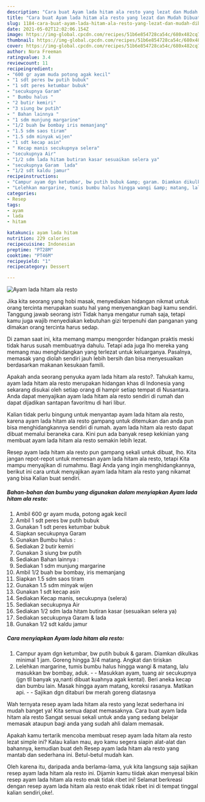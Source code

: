 ```yaml
---
description: "Cara buat Ayam lada hitam ala resto yang lezat dan Mudah Dibuat"
title: "Cara buat Ayam lada hitam ala resto yang lezat dan Mudah Dibuat"
slug: 1184-cara-buat-ayam-lada-hitam-ala-resto-yang-lezat-dan-mudah-dibuat
date: 2021-05-02T12:02:06.154Z
image: https://img-global.cpcdn.com/recipes/51b6e854728ca54c/680x482cq70/ayam-lada-hitam-ala-resto-foto-resep-utama.jpg
thumbnail: https://img-global.cpcdn.com/recipes/51b6e854728ca54c/680x482cq70/ayam-lada-hitam-ala-resto-foto-resep-utama.jpg
cover: https://img-global.cpcdn.com/recipes/51b6e854728ca54c/680x482cq70/ayam-lada-hitam-ala-resto-foto-resep-utama.jpg
author: Nora Freeman
ratingvalue: 3.4
reviewcount: 11
recipeingredient:
- "600 gr ayam muda potong agak kecil"
- "1 sdt peres bw putih bubuk"
- "1 sdt peres ketumbar bubuk"
- "secukupnya Garam"
- " Bumbu halus "
- "2 butir kemiri"
- "3 siung bw putih"
- " Bahan lainnya "
- "1 sdm munjung margarine"
- "1/2 buah bw bombay iris memanjang"
- "1.5 sdm saos tiram"
- "1.5 sdm minyak wijen"
- "1 sdt kecap asin"
- " Kecap manis secukupnya selera"
- "secukupnya Air"
- "1/2 sdm lada hitam butiran kasar sesuaikan selera ya"
- "secukupnya Garam  lada"
- "1/2 sdt kaldu jamur"
recipeinstructions:
- "Campur ayam dgn ketumbar, bw putih bubuk &amp; garam. Diamkan dikulkas minimal 1 jam. Goreng hingga 3/4 matang. Angkat dan tiriskan"
- "Lelehkan margarine, tumis bumbu halus hingga wangi &amp; matang, lalu masukkan bw bombay, aduk.   Masukkan ayam, tuang air secukupnya (jgn tll banyak ya,nanti dibuat kuahnya agak kental). Beri aneka kecap dan bumbu lain. Masak hingga ayam matang, koreksi rasanya. Matikan api.   Sajikan dgn ditaburi bw merah goreng diatasnya"
categories:
- Resep
tags:
- ayam
- lada
- hitam

katakunci: ayam lada hitam 
nutrition: 229 calories
recipecuisine: Indonesian
preptime: "PT28M"
cooktime: "PT46M"
recipeyield: "1"
recipecategory: Dessert

---
```



![Ayam lada hitam ala resto](https://img-global.cpcdn.com/recipes/51b6e854728ca54c/680x482cq70/ayam-lada-hitam-ala-resto-foto-resep-utama.jpg)

Jika kita seorang yang hobi masak, menyediakan hidangan nikmat untuk orang tercinta merupakan suatu hal yang menyenangkan bagi kamu sendiri. Tanggung jawab seorang istri Tidak hanya mengatur rumah saja, tetapi kamu juga wajib menyediakan kebutuhan gizi terpenuhi dan panganan yang dimakan orang tercinta harus sedap.

Di zaman  saat ini, kita memang mampu mengorder hidangan praktis meski tidak harus susah membuatnya dahulu. Tetapi ada juga lho mereka yang memang mau menghidangkan yang terlezat untuk keluarganya. Pasalnya, memasak yang diolah sendiri jauh lebih bersih dan bisa menyesuaikan berdasarkan makanan kesukaan famili. 



Apakah anda seorang penyuka ayam lada hitam ala resto?. Tahukah kamu, ayam lada hitam ala resto merupakan hidangan khas di Indonesia yang sekarang disukai oleh setiap orang di hampir setiap tempat di Nusantara. Anda dapat menyajikan ayam lada hitam ala resto sendiri di rumah dan dapat dijadikan santapan favoritmu di hari libur.

Kalian tidak perlu bingung untuk menyantap ayam lada hitam ala resto, karena ayam lada hitam ala resto gampang untuk ditemukan dan anda pun bisa menghidangkannya sendiri di rumah. ayam lada hitam ala resto dapat dibuat memalui beraneka cara. Kini pun ada banyak resep kekinian yang membuat ayam lada hitam ala resto semakin lebih lezat.

Resep ayam lada hitam ala resto pun gampang sekali untuk dibuat, lho. Kita jangan repot-repot untuk memesan ayam lada hitam ala resto, tetapi Kita mampu menyajikan di rumahmu. Bagi Anda yang ingin menghidangkannya, berikut ini cara untuk menyajikan ayam lada hitam ala resto yang nikamat yang bisa Kalian buat sendiri.

<!--inarticleads1-->

##### Bahan-bahan dan bumbu yang digunakan dalam menyiapkan Ayam lada hitam ala resto:

1. Ambil 600 gr ayam muda, potong agak kecil
1. Ambil 1 sdt peres bw putih bubuk
1. Gunakan 1 sdt peres ketumbar bubuk
1. Siapkan secukupnya Garam
1. Gunakan  Bumbu halus :
1. Sediakan 2 butir kemiri
1. Gunakan 3 siung bw putih
1. Sediakan  Bahan lainnya :
1. Sediakan 1 sdm munjung margarine
1. Ambil 1/2 buah bw bombay, iris memanjang
1. Siapkan 1.5 sdm saos tiram
1. Gunakan 1.5 sdm minyak wijen
1. Gunakan 1 sdt kecap asin
1. Sediakan  Kecap manis, secukupnya (selera)
1. Sediakan secukupnya Air
1. Sediakan 1/2 sdm lada hitam butiran kasar (sesuaikan selera ya)
1. Sediakan secukupnya Garam &amp; lada
1. Gunakan 1/2 sdt kaldu jamur




<!--inarticleads2-->

##### Cara menyiapkan Ayam lada hitam ala resto:

1. Campur ayam dgn ketumbar, bw putih bubuk &amp; garam. Diamkan dikulkas minimal 1 jam. Goreng hingga 3/4 matang. Angkat dan tiriskan
1. Lelehkan margarine, tumis bumbu halus hingga wangi &amp; matang, lalu masukkan bw bombay, aduk.  -  - Masukkan ayam, tuang air secukupnya (jgn tll banyak ya,nanti dibuat kuahnya agak kental). Beri aneka kecap dan bumbu lain. Masak hingga ayam matang, koreksi rasanya. Matikan api.  -  - Sajikan dgn ditaburi bw merah goreng diatasnya




Wah ternyata resep ayam lada hitam ala resto yang lezat sederhana ini mudah banget ya! Kita semua dapat memasaknya. Cara buat ayam lada hitam ala resto Sangat sesuai sekali untuk anda yang sedang belajar memasak ataupun bagi anda yang sudah ahli dalam memasak.

Apakah kamu tertarik mencoba membuat resep ayam lada hitam ala resto lezat simple ini? Kalau kalian mau, ayo kamu segera siapin alat-alat dan bahannya, kemudian buat deh Resep ayam lada hitam ala resto yang mantab dan sederhana ini. Betul-betul mudah kan. 

Oleh karena itu, daripada anda berlama-lama, yuk kita langsung saja sajikan resep ayam lada hitam ala resto ini. Dijamin kamu tiidak akan menyesal bikin resep ayam lada hitam ala resto enak tidak ribet ini! Selamat berkreasi dengan resep ayam lada hitam ala resto enak tidak ribet ini di tempat tinggal kalian sendiri,oke!.

